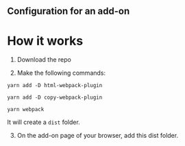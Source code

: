 ## Configuration for an add-on

# How it works

1. Download the repo

2. Make the following commands:

```yarn add -D html-webpack-plugin```

```yarn add -D copy-webpack-plugin```

```yarn webpack```

It will create a `dist` folder.

3. On the add-on page of your browser, add this dist folder.